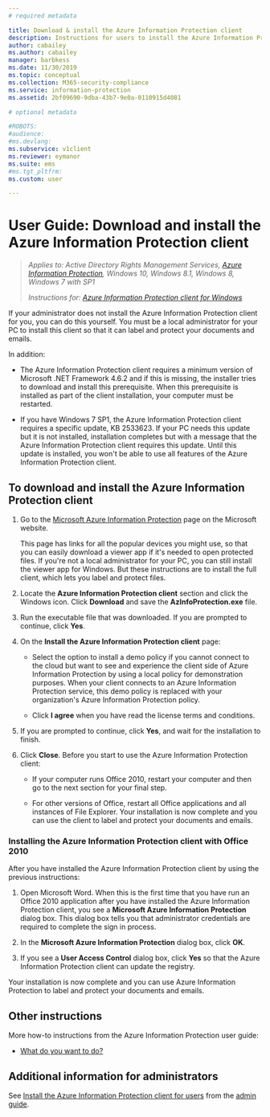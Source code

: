 ```yaml
---
# required metadata

title: Download & install the Azure Information Protection client
description: Instructions for users to install the Azure Information Protection client for Windows, so that you can classify and protect your documents and emails. 
author: cabailey
ms.author: cabailey
manager: barbkess
ms.date: 11/30/2019
ms.topic: conceptual
ms.collection: M365-security-compliance
ms.service: information-protection
ms.assetid: 2bf09690-9dba-43b7-9e0a-0110915d4081

# optional metadata

#ROBOTS:
#audience:
#ms.devlang:
ms.subservice: v1client
ms.reviewer: eymanor
ms.suite: ems
#ms.tgt_pltfrm:
ms.custom: user

---
```


# User Guide: Download and install the Azure Information Protection client

>*Applies to: Active Directory Rights Management Services, [Azure Information Protection](https://azure.microsoft.com/pricing/details/information-protection), Windows 10, Windows 8.1, Windows 8, Windows 7 with SP1*
>
> *Instructions for: [Azure Information Protection client for Windows](../faqs.md#whats-the-difference-between-the-azure-information-protection-client-and-the-azure-information-protection-unified-labeling-client)*


If your administrator does not install the Azure Information Protection client for you, you can do this yourself. You must be a local administrator for your PC to install this client so that it can label and protect your documents and emails.

In addition:

- The Azure Information Protection client requires a minimum version of Microsoft .NET Framework 4.6.2 and if this is missing, the installer tries to download and install this prerequisite. When this prerequisite is installed as part of the client installation, your computer must be restarted.

- If you have Windows 7 SP1, the Azure Information Protection client requires a specific update, KB 2533623. If your PC needs this update but it is not installed, installation completes but with a message that the Azure Information Protection client requires this update. Until this update is installed, you won't be able to use all features of the Azure Information Protection client. 

## To download and install the Azure Information Protection client    

1. Go to the [Microsoft Azure Information Protection](https://go.microsoft.com/fwlink/?LinkId=303970) page on the Microsoft website.

    This page has links for all the popular devices you might use, so that you can easily download a viewer app if it's needed to open protected files. If you're not a local administrator for your PC, you can still install the viewer app for Windows. But these instructions are to install the full client, which lets you label and protect files. 

2. Locate the **Azure Information Protection client** section and click the Windows icon. Click **Download** and save the **AzInfoProtection.exe** file.     

3. Run the executable file that was downloaded. If you are prompted to continue, click **Yes**.    

4. On the **Install the Azure Information Protection client** page:     
    - Select the option to install a demo policy if you cannot connect to the cloud but want to see and experience the client side of Azure Information Protection by using a local policy for demonstration purposes. When your client connects to an Azure Information Protection service, this demo policy is replaced with your organization's Azure Information Protection policy.    

    - Click **I agree** when you have read the license terms and conditions.    

5. If you are prompted to continue, click **Yes**, and wait for the installation to finish.    

6. Click **Close**. Before you start to use the Azure Information Protection client:    

    - If your computer runs Office 2010, restart your computer and then go to the next section for your final step.    
        
    - For other versions of Office, restart all Office applications and all instances of File Explorer. Your installation is now complete and you can use the client to label and protect your documents and emails.    

### Installing the Azure Information Protection client with Office 2010    
After you have installed the Azure Information Protection client by using the previous instructions:    

1. Open Microsoft Word. When this is the first time that you have run an Office 2010 application after you have installed the Azure Information Protection client, you see a **Microsoft Azure Information Protection** dialog box. This dialog box tells you that administrator credentials are required to complete the sign in process.

2. In the **Microsoft Azure Information Protection** dialog box, click **OK**.

3. If you see a **User Access Control** dialog box, click **Yes** so that the Azure Information Protection client can update the registry.

Your installation is now complete and you can use Azure Information Protection to label and protect your documents and emails.

## Other instructions    
More how-to instructions from the Azure Information Protection user guide:

- [What do you want to do?](client-user-guide.md#what-do-you-want-to-do)

## Additional information for administrators    
See [Install the Azure Information Protection client for users](client-admin-guide-install.md) from the [admin guide](client-admin-guide.md).
 
  
